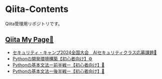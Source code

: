 # Qiita-Contents
Qiita管理用リポジトリです。

## [Qiita My Page👋](https://qiita.com/nicomputer "")

- [セキュリティ・キャンプ2024全国大会　AIセキュリティクラス応募課題📝](https://qiita.com/nicomputer/items/a43a4bc428cd12bd9c65 "")
- [Pythonの開発環境構築【初心者向け】⚙](https://qiita.com/nicomputer/items/836c26e397c550454737)
- [Pythonの基本文法ー前半戦ー【初心者向け】🌱](https://qiita.com/nicomputer/items/1e65fb04704401f6fd73)
- [Pythonの基本文法ー後半戦ー【初心者向け】🌱](https://qiita.com/nicomputer/items/45f4d87ff18c76bf696e)

